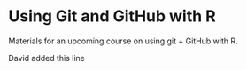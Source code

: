 # Using Git and GitHub with R

Materials for an upcoming course on using git + GitHub with R.

David added this line